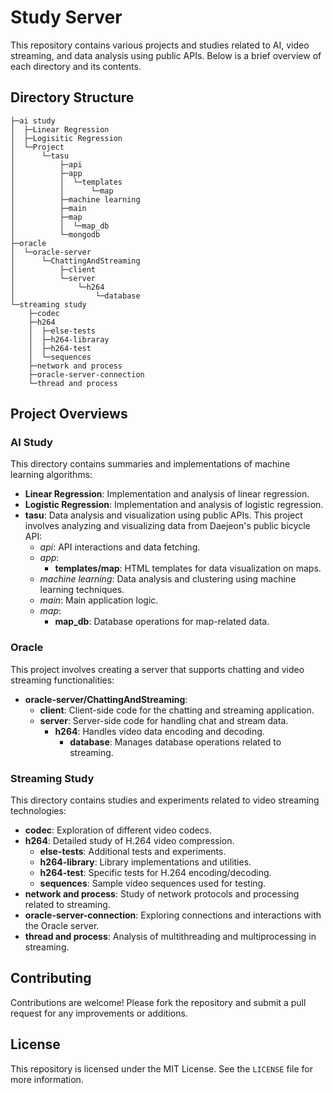 # Study Server

This repository contains various projects and studies related to AI, video streaming, and data analysis using public APIs. Below is a brief overview of each directory and its contents.

## Directory Structure

```plaintext
├─ai study
│  ├─Linear Regression
│  ├─Logisitic Regression
│  └─Project
│      └─tasu
│          ├─api
│          ├─app
│          │  └─templates
│          │      └─map
│          ├─machine learning
│          ├─main
│          ├─map
│          │  └─map_db
│          └─mongodb
├─oracle
│  └─oracle-server
│      └─ChattingAndStreaming
│          ├─client
│          └─server
│              └─h264
│                  └─database
└─streaming study
    ├─codec
    ├─h264
    │  ├─else-tests
    │  ├─h264-libraray
    │  ├─h264-test
    │  └─sequences
    ├─network and process
    ├─oracle-server-connection
    └─thread and process
```

## Project Overviews

### AI Study
This directory contains summaries and implementations of machine learning algorithms:

- **Linear Regression**: Implementation and analysis of linear regression.
- **Logistic Regression**: Implementation and analysis of logistic regression.
- **tasu**: Data analysis and visualization using public APIs.
  This project involves analyzing and visualizing data from Daejeon's public bicycle API:
  - *api*: API interactions and data fetching.
  - *app*:
    - **templates/map**: HTML templates for data visualization on maps.
  - *machine learning*: Data analysis and clustering using machine learning techniques.
  - *main*: Main application logic.
  - *map*:
    - **map_db**: Database operations for map-related data.

### Oracle
This project involves creating a server that supports chatting and video streaming functionalities:

- **oracle-server/ChattingAndStreaming**:
  - **client**: Client-side code for the chatting and streaming application.
  - **server**: Server-side code for handling chat and stream data.
    - **h264**: Handles video data encoding and decoding.
      - **database**: Manages database operations related to streaming.

### Streaming Study
This directory contains studies and experiments related to video streaming technologies:

- **codec**: Exploration of different video codecs.
- **h264**: Detailed study of H.264 video compression.
  - **else-tests**: Additional tests and experiments.
  - **h264-library**: Library implementations and utilities.
  - **h264-test**: Specific tests for H.264 encoding/decoding.
  - **sequences**: Sample video sequences used for testing.
- **network and process**: Study of network protocols and processing related to streaming.
- **oracle-server-connection**: Exploring connections and interactions with the Oracle server.
- **thread and process**: Analysis of multithreading and multiprocessing in streaming.

## Contributing

Contributions are welcome! Please fork the repository and submit a pull request for any improvements or additions.

## License

This repository is licensed under the MIT License. See the `LICENSE` file for more information.